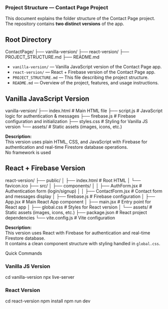 ### Project Structure — Contact Page Project
This document explains the folder structure of the Contact Page project.  
The repository contains **two distinct versions** of the app.

## Root Directory

ContactPage/
├── vanilla-version/
├── react-version/
├── PROJECT_STRUCTURE.md
├── README.md

- `vanilla-version/` — Vanilla JavaScript version of the Contact Page app.  
- `react-version/` — React + Firebase version of the Contact Page app.  
- `PROJECT_STRUCTURE.md` — This file describing the project structure.  
- `README.md` — Overview of the project, features, and usage instructions.


## Vanilla JavaScript Version

vanilla-version/
├── index.html # Main HTML file
├── script.js # JavaScript logic for authentication & messages
├── firebase.js # Firebase configuration and initialization
├── styles.css # Styling for Vanilla JS version
└── assets/ # Static assets (images, icons, etc.)

**Description:**  
This version uses plain HTML, CSS, and JavaScript with Firebase for authentication and real-time Firestore database operations.  
No framework is used

## React + Firebase Version

react-version/
├── public/
│ ├── index.html # Root HTML
│ └── favicon.ico
├── src/
│ ├── components/
│ │ ├── AuthForm.jsx # Authentication form (login/signup)
│ │ ├── ContactForm.jsx # Contact form and messages display
│ ├── firebase.js # Firebase configuration
│ ├── App.jsx # Main React App component
│ ├── main.jsx # Entry point for React app
│ ├── global.css # Styles for React version
│ └── assets/ # Static assets (images, icons, etc.)
├── package.json # React project dependencies
└── vite.config.js # Vite configuration

**Description:**  
This version uses React with Firebase for authentication and real-time Firestore database.  
It contains a clean component structure with styling handled in `global.css`.


Quick Commands

### Vanilla JS Version
cd vanilla-version
npx live-server


### React Version
cd react-version
npm install
npm run dev

